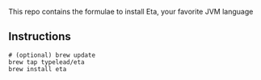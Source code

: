 This repo contains the formulae to install Eta, your favorite JVM language

## Instructions

```
# (optional) brew update
brew tap typelead/eta
brew install eta
``` 
